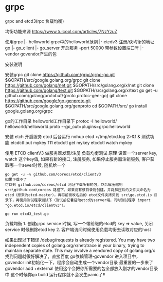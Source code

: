 # grpc
grpc and etcd3(rpc 负载均衡)

均衡功能来源
https://www.tuicool.com/articles/7NzYzuZ

使用grpc
|- helloworld grpc中的helloworld范例
|- etcdv3 注册/获均衡的地址 go
|- go_client
|- go_server 开启服务 -port 50000  带参数设置端口号
|- vendor govendor产生的包


安装说明

安装grpc
git clone https://github.com/grpc/grpc-go.git $GOPATH/src/google.golang.org/grpc
git clone https://github.com/golang/net.git $GOPATH/src/golang.org/x/net
git clone https://github.com/golang/text.git $GOPATH/src/golang.org/x/text
go get -u github.com/golang/protobuf/{proto,protoc-gen-go}
git clone https://github.com/google/go-genproto.git $GOPATH/src/google.golang.org/genproto
cd $GOPATH/src/
go install google.golang.org/grpc


go的工作目录
helloworld工作目录下
protoc -I helloworld/ helloworld/helloworld.proto --go_out=plugins=grpc:helloworld



安装 etch
    开启服务 etcd
    后台运行 nohup etcd >/tmp/etcd.log 2>&1 &
    测试功能
        etcdctl put mykey 111
        etcdctl get mykey
        etcdctl watch mykey



使用 ETCD clientV3 做服务器发现/注册  负载均衡测试
原理
    设置一个server key, watch 这个key值, 如果有新的接口, 注册服务, 如果停止服务器注销服务, 客户获取哪一个sever时候, 随机给一个

    go get -u -v github.com/coreos/etcd/clientv3
    如果下载不了
    可以到 github.com/coreos/etcd 地址下载所有的包，然后解压缩到 src\github.com\coreos 路径下，如果没有该目录则创建，并将解压后的文件夹命名为 etcd（原来为etcd-master），再将前面改名后的 etcd文件夹拷贝到 src\go.etcd.io 目录下，再使用测试程序测试下（测试前记着启动etcd的server端，同时测试程序 import "go.etcd.io/etcd/clientv3"）。

    go run etcd3_test.go


负载均衡 
    1. 创建grpc service 时候, 写一个带前缀的etcd的 key => value, 关闭service 时候删除etcd key
    2. 客户端访问时候使用负载均衡去读取对应的host

    


如果出现以下错误
    /debug/requests is already registered. You may have two independent copies of golang.org/x/net/trace in your binary, trying to maintain separate state. This may involve a vendored copy of golang.org/x
    找到问题就很好解决了，直接百度  go依赖管理-govendor
    进入项目中，govendor init初始化一下，程序会自动生成一个vendor目录
    最重要的一步来了   govendor add +external
    使用这个会把你所需要的包全部放入刚才的vendor目录中
    这个时候你go build 运行程序就不会发生panic了!!



